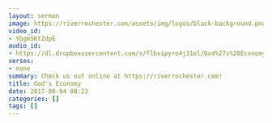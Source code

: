 ```yaml
---
layout: sermon
image: https://riverrochester.com/assets/img/logos/black-background.png
video_id:
- YDgmSKtZdpE
audio_id:
- https://dl.dropboxusercontent.com/s/flbvipyro4j31el/God%27s%20Economy.mp3?dl=0
verses:
- none
summary: Check us out online at https://riverrochester.com!
title: God's Economy
date: 2017-06-04 08:23
categories: []
tags: []
---
```

